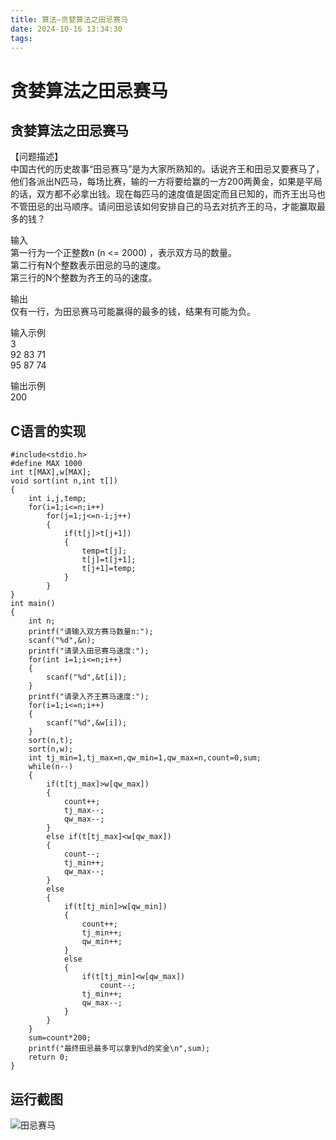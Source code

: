 ```yaml
---
title: 算法—贪婪算法之田忌赛马
date: 2024-10-16 13:34:30
tags:
---
```


# 贪婪算法之田忌赛马

## 贪婪算法之田忌赛马

【问题描述】  
中国古代的历史故事“田忌赛马”是为大家所熟知的。话说齐王和田忌又要赛马了，他们各派出N匹马，每场比赛，输的一方将要给赢的一方200两黄金，如果是平局的话，双方都不必拿出钱。现在每匹马的速度值是固定而且已知的，而齐王出马也不管田忌的出马顺序。请问田忌该如何安排自己的马去对抗齐王的马，才能赢取最多的钱？

输入  
第一行为一个正整数n \(n \<= 2000\) ，表示双方马的数量。  
第二行有N个整数表示田忌的马的速度。  
第三行的N个整数为齐王的马的速度。

输出  
仅有一行，为田忌赛马可能赢得的最多的钱，结果有可能为负。

输入示例  
3  
92 83 71  
95 87 74

输出示例  
200

## C语言的实现

```代码
#include<stdio.h>
#define MAX 1000
int t[MAX],w[MAX];
void sort(int n,int t[])
{
	int i,j,temp;
	for(i=1;i<=n;i++)
		for(j=1;j<=n-i;j++)
		{
			if(t[j]>t[j+1])
			{
				temp=t[j];
				t[j]=t[j+1];
				t[j+1]=temp;
			}
		}
}
int main()
{
	int n;
	printf("请输入双方赛马数量n:");
	scanf("%d",&n);
	printf("请录入田忌赛马速度:");
	for(int i=1;i<=n;i++)
	{
		scanf("%d",&t[i]);
	}
	printf("请录入齐王赛马速度:");
	for(i=1;i<=n;i++)
	{
		scanf("%d",&w[i]);
	}
	sort(n,t);
	sort(n,w);
	int tj_min=1,tj_max=n,qw_min=1,qw_max=n,count=0,sum;
	while(n--)
	{
		if(t[tj_max]>w[qw_max])
		{
			count++;
			tj_max--;
			qw_max--;
		}
		else if(t[tj_max]<w[qw_max])
		{
			count--;
			tj_min++;
			qw_max--;
		}
		else
		{
			if(t[tj_min]>w[qw_min])
			{
				count++;
				tj_min++;
				qw_min++;
			}
			else 
			{
				if(t[tj_min]<w[qw_max])
					count--;
				tj_min++;
				qw_max--;
			}
		}
	}
	sum=count*200;
	printf("最终田忌最多可以拿到%d的奖金\n",sum);
	return 0;
}
```

## 运行截图

![田忌赛马](https://cdn.jsdelivr.net/gh/GEM-Jay/images/tianji.jpg)